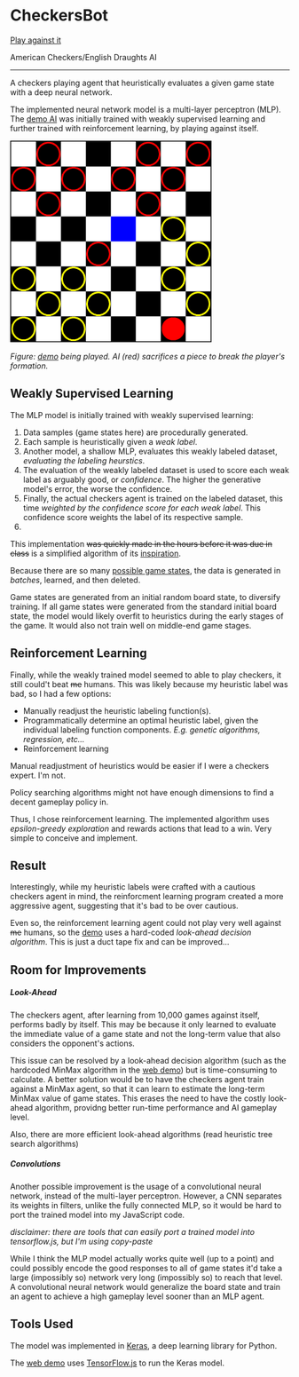 # CheckersBot
[Play against it](https://Btsan.github.io/CheckersBot/)

American Checkers/English Draughts AI

---

A checkers playing agent that heuristically evaluates a given game state with a deep neural network.

The implemented neural network model is a multi-layer perceptron (MLP). The [demo AI](https://Btsan.github.io/CheckersBot/) was initially trained with weakly supervised learning and further trained with reinforcement learning, by playing against itself.

<img src="checkers.png" alt="Image of web demo being played"></img>

*Figure: [demo](https://Btsan.github.io/CheckersBot/) being played. AI (red) sacrifices a piece to break the player's formation.*

## Weakly Supervised Learning

The MLP model is initially trained with weakly supervised learning:
<ol>
  <li>Data samples (game states here) are procedurally generated.</li>
  <li>Each sample is heuristically given a <i>weak label</i>. </li>
  <li>Another model, a shallow MLP, evaluates this weakly labeled dataset, <i> evaluating the labeling heurstics</i>. </li>
  <li>The evaluation of the weakly labeled dataset is used to score each weak label as arguably good, or <i>confidence</i>. The higher the generative model's error, the worse the confidence.</li>
  <li>Finally, the actual checkers agent is trained on the labeled dataset, this time <i>weighted by the confidence score for each weak label</i>. This confidence score weights the label of its respective sample.<li>
</ol>

This implementation ~~was quickly made in the hours before it was due in class~~ is a simplified algorithm of its [inspiration](https://arxiv.org/abs/1605.07723).

Because there are so many [possible game states](http://webdocs.cs.ualberta.ca/~chinook/databases/checker_positions.html), the data is generated in *batches*, learned, and then deleted.

Game states are generated from an initial random board state, to diversify training. If all game states were generated from the standard initial board state, the model would likely overfit to heuristics during the early stages of the game. It would also not train well on middle-end game stages.

## Reinforcement Learning

Finally, while the weakly trained model seemed to able to play checkers, it still could't beat ~~me~~ humans. This was likely because my heuristic label was bad, so I had a few options:
<ul>
  <li>Manually readjust the heuristic labeling function(s).</li>
  <li>Programmatically determine an optimal heuristic label, given the individual labeling function components. <i>E.g. genetic algorithms, regression, etc...</i></li>
  <li>Reinforcement learning</li>
</ul>

Manual readjustment of heuristics would be easier if I were a checkers expert. I'm not.

Policy searching algorithms might not have enough dimensions to find a decent gameplay policy in.

Thus, I chose reinforcement learning. The implemented algorithm uses *epsilon-greedy exploration* and rewards actions that lead to a win. Very simple to conceive and implement.

## Result

Interestingly, while my heuristic labels were crafted with a cautious checkers agent in mind, the reinforcment learning program created a more aggressive agent, suggesting that it's bad to be over cautious.

Even so, the reinforcement learning agent could not play very well against ~~me~~ humans, so the [demo](https://Btsan.github.io/CheckersBot/) uses a hard-coded *look-ahead decision algorithm*. This is just a duct tape fix and can be improved...

## Room for Improvements

##### Look-Ahead
The checkers agent, after learning from 10,000 games against itself, performs badly by itself. This may be because it only learned to evaluate the immediate value of a game state and not the long-term value that also considers the opponent's actions.

This issue can be resolved by a look-ahead decision algorithm (such as the hardcoded MinMax algorithm in the [web demo](https://Btsan.github.io/CheckersBot/)) but is time-consuming to calculate. A better solution would be to have the checkers agent train against a MinMax agent, so that it can learn to estimate the long-term MinMax value of game states. This erases the need to have the costly look-ahead algorithm, providng better run-time performance and AI gameplay level.

Also, there are more efficient look-ahead algorithms (read heuristic tree search algorithms)

##### Convolutions
Another possible improvement is the usage of a convolutional neural network, instead of the multi-layer perceptron. However, a CNN separates its weights in filters, unlike the fully connected MLP, so it would be hard to port the trained model into my JavaScript code. 

*disclaimer: there are tools that can easily port a trained model into tensorflow.js, but I'm using copy-paste*

While I think the MLP model actually works quite well (up to a point) and could possibly encode the good responses to all of game states it'd take a large (impossibly so) network very long (impossibly so) to reach that level. A convolutional neural network would generalize the board state and train an agent to achieve a high gameplay level sooner than an MLP agent.

## Tools Used

The model was implemented in [Keras](https://keras.io/), a deep learning library for Python.

The [web demo](https://Btsan.github.io/CheckersBot/) uses [TensorFlow.js](https://js.tensorflow.org/) to run the Keras model.
